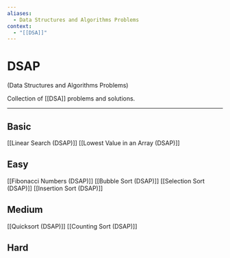 ```yaml
---
aliases:
  - Data Structures and Algorithms Problems
context:
  - "[[DSA]]"
---
```


# DSAP

(Data Structures and Algorithms Problems)

Collection of [[DSA]] problems and solutions.

---

## Basic

[[Linear Search (DSAP)]]
[[Lowest Value in an Array (DSAP)]]

## Easy

[[Fibonacci Numbers (DSAP)]]
[[Bubble Sort (DSAP)]]
[[Selection Sort (DSAP)]]
[[Insertion Sort (DSAP)]]

## Medium

[[Quicksort (DSAP)]]
[[Counting Sort (DSAP)]]

## Hard
